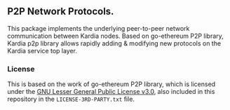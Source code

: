 ## P2P Network Protocols.

This package implements the underlying peer-to-peer network communication between Kardia nodes.
Based on go-ethereum P2P library, Kardia p2p library allows rapidly adding & modifying new protocols on the Kardia service top layer.

### License
This is based on the work of go-ethereum P2P library, which is licensed under the
[GNU Lesser General Public License v3.0](https://www.gnu.org/licenses/lgpl-3.0.en.html), also
included in this repository in the `LICENSE-3RD-PARTY.txt` file.
